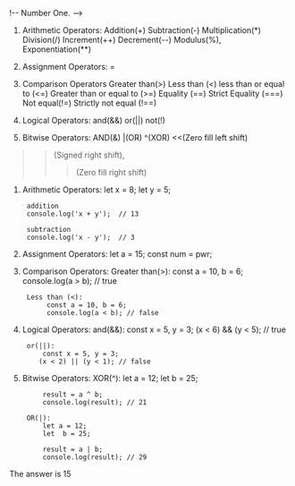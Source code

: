 !-- Number One. -->
1. Arithmetic Operators: 
 Addition(+)
 Subtraction(-) 
 Multiplication(*)
 Division(/)
 Increment(++)
 Decrement(--)
 Modulus(%),
 Exponentiation(**)


2. Assignment Operators: =


3. Comparison Operators
Greater than(>)
Less than (<)
less than or equal to (<=)
Greater than or equal to (>=)
Equality (==)
Strict Equality (===)
Not equal(!=) 
Strictly not equal (!==)


4. Logical Operators:
 and(&&)
 or(||)
 not(!)


5. Bitwise Operators:
 AND(&)
 |(OR)
 ^(XOR)
 <<(Zero fill left shift)
 >>(Signed right shift),
 >>>(Zero fill right shift)


<!-- Number Two. -->
1. Arithmetic Operators: 
        let x = 8;
        let y = 5;

        addition
        console.log('x + y');  // 13

        subtraction
        console.log('x - y');  // 3

2. Assignment Operators: 
        let a = 15;
        const num = pwr;

3. Comparison Operators:
        Greater than(>):
            const a = 10, b = 6;
            console.log(a > b); // true 

        Less than (<):
             const a = 10, b = 6;
             console.log(a < b); // false

4. Logical Operators: 
        and(&&):
           const x = 5, y = 3;
           (x < 6) && (y < 5); // true

        or(||):
            const x = 5, y = 3;
           (x < 2) || (y < 1); // false

5. Bitwise Operators: 
        XOR(^):
            let a = 12; 
            let  b = 25; 

            result = a ^ b; 
            console.log(result); // 21

        OR(|):
            let a = 12; 
            let  b = 25; 

            result = a | b; 
            console.log(result); // 29

<!-- Number Four. -->
The answer is 15